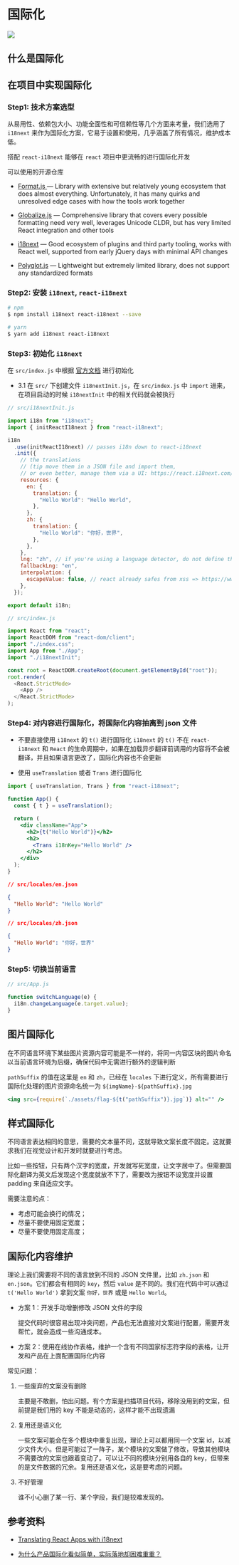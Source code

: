# 国际化

![](./i18n.jpg)

## 什么是国际化

## 在项目中实现国际化

### Step1: 技术方案选型

从易用性、依赖包大小、功能全面性和可信赖性等几个方面来考量，我们选用了 `i18next` 来作为国际化方案，它易于设置和使用，几乎涵盖了所有情况，维护成本低。

搭配 `react-i18next` 能够在 `react` 项目中更流畅的进行国际化开发

可以使用的开源仓库

- [Format.js ](https://github.com/formatjs/formatjs) — Library with extensive but relatively young ecosystem that does almost everything. Unfortunately, it has many quirks and unresolved edge cases with how the tools work together

- [Globalize.js](https://github.com/globalizejs/globalize) — Comprehensive library that covers every possible formatting need very well, leverages Unicode CLDR, but has very limited React integration and other tools

- [i18next](https://www.i18next.com/) — Good ecosystem of plugins and third party tooling, works with React well, supported from early jQuery days with minimal API changes

- [Polyglot.js](https://airbnb.io/polyglot.js/) — Lightweight but extremely limited library, does not support any standardized formats

### Step2: 安装 `i18next`, `react-i18next`

```bash
# npm
$ npm install i18next react-i18next --save

# yarn
$ yarn add i18next react-i18next
```

### Step3: 初始化 `i18next`

在 `src/index.js` 中根据 [官方文档](https://react.i18next.com/latest/using-with-hooks#configure-i-18-next) 进行初始化

- 3.1 在 `src/` 下创建文件 `i18nextInit.js`，在 `src/index.js` 中 `import` 进来，在项目启动的时候 `i18nextInit` 中的相关代码就会被执行

```js
// src/i18nextInit.js

import i18n from "i18next";
import { initReactI18next } from "react-i18next";

i18n
  .use(initReactI18next) // passes i18n down to react-i18next
  .init({
    // the translations
    // (tip move them in a JSON file and import them,
    // or even better, manage them via a UI: https://react.i18next.com/guides/multiple-translation-files#manage-your-translations-with-a-management-gui)
    resources: {
      en: {
        translation: {
          "Hello World": "Hello World",
        },
      },
      zh: {
        translation: {
          "Hello World": "你好，世界",
        },
      },
    },
    lng: "zh", // if you're using a language detector, do not define the lng option
    fallbackLng: "en",
    interpolation: {
      escapeValue: false, // react already safes from xss => https://www.i18next.com/translation-function/interpolation#unescape
    },
  });

export default i18n;
```

```js
// src/index.js

import React from "react";
import ReactDOM from "react-dom/client";
import "./index.css";
import App from "./App";
import "./i18nextInit";

const root = ReactDOM.createRoot(document.getElementById("root"));
root.render(
  <React.StrictMode>
    <App />
  </React.StrictMode>
);
```

### Step4: 对内容进行国际化，将国际化内容抽离到 json 文件

- 不要直接使用 `i18next` 的 `t()` 进行国际化
  `i18next` 的 `t()` 不在 `react-i18next` 和 `React` 的生命周期中，如果在加载异步翻译前调用的内容将不会被翻译，并且如果语言更改了，国际化内容也不会更新

- 使用 `useTranslation` 或者 `Trans` 进行国际化

```jsx
import { useTranslation, Trans } from "react-i18next";

function App() {
  const { t } = useTranslation();

  return (
    <div className="App">
      <h2>{t("Hello World")}</h2>
      <h2>
        <Trans i18nKey="Hello World" />
      </h2>
    </div>
  );
}
```

```json
// src/locales/en.json

{
  "Hello World": "Hello World"
}
```

```json
// src/locales/zh.json

{
  "Hello World": "你好，世界"
}
```

### Step5: 切换当前语言

```jsx
// src/App.js

function switchLanguage(e) {
  i18n.changeLanguage(e.target.value);
}
```

## 图片国际化

在不同语言环境下某些图片资源内容可能是不一样的，将同一内容区块的图片命名以当前语言环境为后缀，确保代码中无需进行额外的逻辑判断

`pathSuffix` 的值在这里是 `en` 和 `zh`，已经在 `locales` 下进行定义，所有需要进行国际化处理的图片资源命名统一为 `${imgName}-${pathSuffix}.jpg`

```jsx
<img src={require(`./assets/flag-${t("pathSuffix")}.jpg`)} alt="" />
```

## 样式国际化

不同语言表达相同的意思，需要的文本量不同，这就导致文案长度不固定。这就要求我们在视觉设计和开发时就要进行考虑。

比如一些按钮，只有两个汉字的宽度，开发就写死宽度，让文字居中了。但需要国际化翻译为英文后发现这个宽度就放不下了，需要改为按钮不设宽度并设置 padding 来自适应文字。

需要注意的点：

- 考虑可能会换行的情况；
- 尽量不要使用固定宽度；
- 尽量不要使用固定高度；

## 国际化内容维护

理论上我们需要将不同的语言放到不同的 JSON 文件里，比如 `zh.json` 和 `en.json`。它们都会有相同的 `key`，然后 `value` 是不同的。我们在代码中可以通过 `t('Hello World')` 拿到文案 `你好，世界` 或是 `Hello World`。

- 方案 1：开发手动增删修改 JSON 文件的字段

  提交代码时很容易出现冲突问题，产品也无法直接对文案进行配置，需要开发帮忙，就会造成一些沟通成本。

- 方案 2：使用在线协作表格，维护一个含有不同国家标志符字段的表格，让开发和产品在上面配置国际化内容

常见问题：

1. 一些废弃的文案没有删除

   主要是不敢删，怕出问题。有个方案是扫描项目代码，移除没用到的文案，但前提是我们用的 key 不能是动态的，这样才能不出现遗漏

1. 复用还是语义化

   一些文案可能会在多个模块中重复出现，理论上可以都用同一个文案 id，以减少文件大小。但是可能过了一阵子，某个模块的文案做了修改，导致其他模块不需要改的文案也跟着变动了。可以让不同的模块分别用各自的 key，但带来的是文件数据的冗余。复用还是语义化，这是要考虑的问题。

1. 不好管理

   谁不小心删了某一行、某个字段，我们是较难发现的。

## 参考资料

- [Translating React Apps with i18next](https://medium.com/@danduan/translating-react-apps-using-i18next-d2f78bc87314#673f)

- [为什么产品国际化看似简单，实际落地却困难重重？](https://juejin.cn/post/7059008963144056862)
